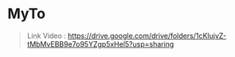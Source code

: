 # MyTo
> Link Video : https://drive.google.com/drive/folders/1cKIujvZ-tMbMvEBB9e7o95YZgp5xHel5?usp=sharing
